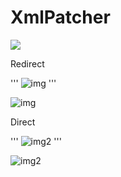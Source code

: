 ﻿# XmlPatcher

<img src="https://docascode.azurewebsites.net/redirect/Start..r>Right;Right..u>UP" />

Redirect

'''
![img](https://docascode.azurewebsites.net/redirect/Start..r>Right;Right..d>DOWN)
'''

![img](https://docascode.azurewebsites.net/redirect/Start..r>Right;Right..d>DOWN)

Direct

'''
![img2](http://plantuml.uksouth.azurecontainer.io:8080/svg/2ov9B2hHqoko2yfCpoZX0fDwUgLseG40)
'''

![img2](http://plantuml.uksouth.azurecontainer.io:8080/svg/2ov9B2hHqoko2yfCpoZX0fDwUgLseG40)

